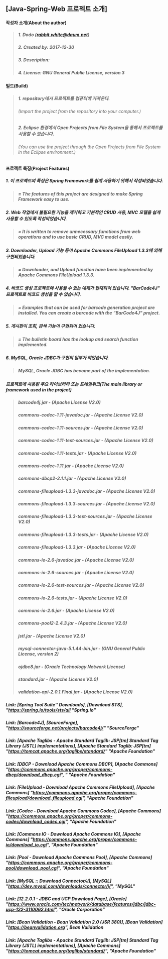 ## [Java-Spring-Web 프로젝트 소개]

#### 작성자 소개(About the author)
> ##### 1. Dodo (rabbit.white@daum.net)
> ##### 2. Created by: 2017-12-30
> ##### 3. Description: 
> ##### 4. License: GNU General Public License, version 3

#### 빌드(Build)
> ##### 1. repository에서 프로젝트를 컴퓨터에 가져온다.
> ###### (Import the project from the repository into your computer.)
> ##### 2. Eclipse 환경에서 Open Projects from File System을 통해서 프로젝트를 사용할 수 있습니다.
> ###### (You can use the project through the Open Projects from File System in the Eclipse environment.)

#### 프로젝트 특징(Project Features)
##### 1. 이 프로젝트의 특징은 Spring Framework를 쉽게 사용하기 위해서 작성되었습니다.
> ##### = The features of this project are designed to make Spring Framework easy to use.
##### 2. Web 작업에서 불필요한 기능을 제거하고 기본적인 CRUD 사용, MVC 모델을 쉽게 사용할 수 있도록 작성되었습니다.
> ##### = It is written to remove unnecessary functions from web operations and to use basic CRUD, MVC model easily.
##### 3. Downloader, Upload 기능 등이 Apache Commons FileUpload 1.3.3에 의해 구현되었습니다.
> ##### = Downloader, and Upload function have been implemented by Apache Commons FileUpload 1.3.3.
##### 4. 바코드 생성 프로젝트에 사용될 수 있는 예제가 탑재되어 있습니다. "BarCode4J" 프로젝트로 바코드 생성을 할 수 있습니다.
> ##### = Examples that can be used for barcode generation project are installed. You can create a barcode with the "BarCode4J" project.
##### 5. 게시판이 조회, 검색 기능이 구현되어 있습니다.
> ##### = The bulletin board has the lookup and search function implemented.
##### 6. MySQL, Oracle JDBC가 구현의 일부가 되었습니다.
> ##### MySQL, Oracle JDBC has become part of the implementation.

##### 프로젝트에 사용된 주요 라이브러리 또는 프레임워크(The main library or framework used in the project)
> ##### barcode4j.jar - (Apache License V2.0)
> ##### commons-codec-1.11-javadoc.jar - (Apache License V2.0)
> ##### commons-codec-1.11-sources.jar - (Apache License V2.0)
> ##### commons-codec-1.11-test-sources.jar - (Apache License V2.0)
> ##### commons-codec-1.11-tests.jar - (Apache License V2.0)
> ##### commons-codec-1.11.jar - (Apache License V2.0)
> ##### commons-dbcp2-2.1.1.jar - (Apache License V2.0)
> ##### commons-fileupload-1.3.3-javadoc.jar - (Apache License V2.0)
> ##### commons-fileupload-1.3.3-sources.jar - (Apache License V2.0)
> ##### commons-fileupload-1.3.3-test-sources.jar - (Apache License V2.0)
> ##### commons-fileupload-1.3.3-tests.jar - (Apache License V2.0)
> ##### commons-fileupload-1.3.3.jar - (Apache License V2.0)
> ##### commons-io-2.6-javadoc.jar - (Apache License V2.0)
> ##### commons-io-2.6-sources.jar - (Apache License V2.0)
> ##### commons-io-2.6-test-sources.jar - (Apache License V2.0)
> ##### commons-io-2.6-tests.jar - (Apache License V2.0)
> ##### commons-io-2.6.jar - (Apache License V2.0)
> ##### commons-pool2-2.4.3.jar - (Apache License V2.0)
> ##### jstl.jar - (Apache License V2.0)
> ##### mysql-connector-java-5.1.44-bin.jar - (GNU General Public License, version 2)
> ##### ojdbc8.jar - (Oracle Technology Network License)
> ##### standard.jar - (Apache License V2.0)
> ##### validation-api-2.0.1.Final.jar - (Apache License V2.0)

##### Link: [Spring Tool Suite™ Downloads], [Download STS], "https://spring.io/tools/sts/all "Spring.io"
##### Link: [Barcode4J], [SourceForge], "https://sourceforge.net/projects/barcode4j/" "SourceForge"
##### Link: [Apache Taglibs - Apache Standard Taglib: JSP[tm] Standard Tag Library (JSTL) implementations], [Apache Standard Taglib: JSP[tm] "https://tomcat.apache.org/taglibs/standard/" "Apache Foundation"
##### Link: [DBCP - Download Apache Commons DBCP], [Apache Commons] "https://commons.apache.org/proper/commons-dbcp/download_dbcp.cgi", " "Apache Foundation"
##### Link: [FileUpload - Download Apache Commons FileUpload], [Apache Commons] "https://commons.apache.org/proper/commons-fileupload/download_fileupload.cgi", "Apache Foundation"
##### Link: [Codec - Download Apache Commons Codec], [Apache Commons] "https://commons.apache.org/proper/commons-codec/download_codec.cgi", "Apache Foundation"
##### Link: [Commons IO - Download Apache Commons IO], [Apache Commons] "https://commons.apache.org/proper/commons-io/download_io.cgi", "Apache Foundation"
##### Link: [Pool - Download Apache Commons Pool], [Apache Commons] "https://commons.apache.org/proper/commons-pool/download_pool.cgi", "Apache Foundation"
##### Link: [MySQL :: Download Connector/J], [MySQL] "https://dev.mysql.com/downloads/connector/j/", "MySQL"
##### Link: [12.2.0.1 - JDBC and UCP Download Page], [Oracle] "https://www.oracle.com/technetwork/database/features/jdbc/jdbc-ucp-122-3110062.html", "Oracle Corporation"
##### Link: [Bean Validation - Bean Validation 2.0 (JSR 380)], [Bean Validation] "https://beanvalidation.org", Bean Validation
##### Link: [Apache Taglibs - Apache Standard Taglib: JSP[tm] Standard Tag Library (JSTL) implementations], [Apache Commons] "https://tomcat.apache.org/taglibs/standard/", "Apache Foundation"

